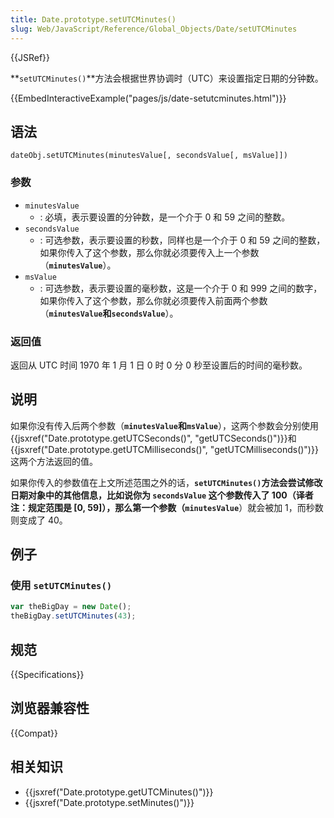 ```yaml
---
title: Date.prototype.setUTCMinutes()
slug: Web/JavaScript/Reference/Global_Objects/Date/setUTCMinutes
---
```


{{JSRef}}

**`setUTCMinutes()`**方法会根据世界协调时（UTC）来设置指定日期的分钟数。

{{EmbedInteractiveExample("pages/js/date-setutcminutes.html")}}

## 语法

```plain
dateObj.setUTCMinutes(minutesValue[, secondsValue[, msValue]])
```

### 参数

- `minutesValue`
  - : 必填，表示要设置的分钟数，是一个介于 0 和 59 之间的整数。
- `secondsValue`
  - : 可选参数，表示要设置的秒数，同样也是一个介于 0 和 59 之间的整数，如果你传入了这个参数，那么你就必须要传入上一个参数（**`minutesValue`**）。
- `msValue`
  - : 可选参数，表示要设置的毫秒数，这是一个介于 0 和 999 之间的数字，如果你传入了这个参数，那么你就必须要传入前面两个参数（**`minutesValue`**和**`secondsValue`**）。

### 返回值

返回从 UTC 时间 1970 年 1 月 1 日 0 时 0 分 0 秒至设置后的时间的毫秒数。

## 说明

如果你没有传入后两个参数（**`minutesValue`**和**`msValue`**），这两个参数会分别使用{{jsxref("Date.prototype.getUTCSeconds()", "getUTCSeconds()")}}和{{jsxref("Date.prototype.getUTCMilliseconds()", "getUTCMilliseconds()")}}这两个方法返回的值。

如果你传入的参数值在上文所述范围之外的话，**`setUTCMinutes()`**方法会尝试修改日期对象中的其他信息，比如说你为 **`secondsValue`** 这个参数传入了 100（译者注：规定范围是 \[0, 59]），那么第一个参数（**`minutesValue`**）就会被加 1，而秒数则变成了 40。

## 例子

### 使用 `setUTCMinutes()`

```js
var theBigDay = new Date();
theBigDay.setUTCMinutes(43);
```

## 规范

{{Specifications}}

## 浏览器兼容性

{{Compat}}

## 相关知识

- {{jsxref("Date.prototype.getUTCMinutes()")}}
- {{jsxref("Date.prototype.setMinutes()")}}
